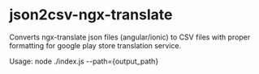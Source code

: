 # json2csv-ngx-translate

Converts ngx-translate json files (angular/ionic) to CSV files with proper formatting for google play store translation service.

Usage: node ./index.js --path={output_path}
